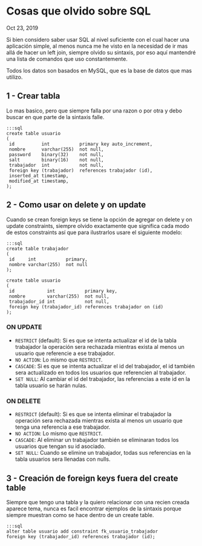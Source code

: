 # Cosas que olvido sobre SQL
<time datetime="2019-10-23"> Oct 23, 2019 </time>

Si bien considero saber usar SQL al nivel suficiente con el cual hacer una 
aplicación simple, al menos nunca me he visto en la necesidad de ir mas allá de
hacer un left join, siempre olvido su sintaxis, por eso aquí mantendré una lista 
de comandos que uso constantemente.

Todos los datos son basados en MySQL, que es la base de datos que mas utilizo.

## 1 - Crear tabla
Lo mas basico, pero que siempre falla por una razon o por otra y debo buscar en 
que parte de la sintaxis falle.

    :::sql
    create table usuario
    (
     id          int           primary key auto_increment,
     nombre      varchar(255)  not null,
     password    binary(32)    not null,
     salt        binary(16)    not null,
     trabajador  int           not null,
     foreign key (trabajador)  references trabajador (id),
     inserted_at timestamp,
     modified_at timestamp,
    );

## 2 - Como usar on delete y on update 
Cuando se crean foreign keys se tiene la opción de agregar on delete y on update 
constraints, siempre olvido exactamente que significa cada modo de estos 
constraints así que para ilustrarlos usare el siguiente modelo:

    :::sql
    create table trabajador
    (
     id     int           primary,
     nombre varchar(255)  not null
    );

    create table usuario
    (
     id            int           primary key,
     nombre        varchar(255)  not null,
     trabajador_id int           not null,
     foreign key (trabajador_id) references trabajador on (id)
    );

### ON UPDATE
- `RESTRICT` (default): Si es que se intenta actualizar el id de la tabla 
trabajador la operación sera rechazada mientras exista al menos un usuario 
que referencie a ese trabajador.
- `NO ACTION`: Lo mismo que `RESTRICT`.
- `CASCADE`: Si es que se intenta actualizar el id del trabajador, el id 
también sera actualizado en todos los usuarios que referencien al 
trabajador.
- `SET NULL`: Al cambiar el id del trabajador, las referencias a este id en
la tabla usuario se harán nulas.

### ON DELETE
- `RESTRICT` (default): Si es que se intenta eliminar el trabajador la 
operación sera rechazada mientras exista al menos un usuario que tenga una 
referencia a ese trabajador.
- `NO ACTION`: Lo mismo que `RESTRICT`.
- `CASCADE`: Al eliminar un trabajador también se eliminaran todos los 
usuarios que tengan su id asociado.
- `SET NULL`: Cuando se elimine un trabajador, todas sus referencias en la 
tabla  usuarios sera llenadas con nulls.

## 3 - Creación de foreign keys fuera del create table
Siempre que tengo una tabla y la quiero relacionar con una recien creada aparece
tema, nunca es facil encontrar ejemplos de la sintaxis porque siempre muestran 
como se hace dentro de un create table.

    :::sql
    alter table usuario add constraint fk_usuario_trabajador 
    foreign key (trabajador_id) references trabajador (id);
